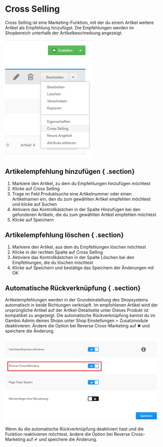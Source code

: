 # Cross Selling 

Cross Selling ist eine Marketing-Funktion, mit der du einem Artikel weitere Artikel als Empfehlung hinzufügst. Die Empfehlungen werden im Shopbereich unterhalb der Artikelbeschreibung angezeigt.

![](Bilder/Abb096_CrossSellingArtikelverknuepfung.png "Cross Selling (Artikelverknüpfung)")

## Artikelempfehlung hinzufügen { .section}

1.  Markiere den Artikel, zu dem du Empfehlungen hinzufügen möchtest
2.  Klicke auf Cross Selling
3.  Trage im Feld Produktsuche eine Artikelnummer oder einen Artikelnamen ein, den du zum gewählten Artikel empfehlen möchtest und klicke auf Suchen
4.  Aktiviere das Kontrollkästchen in der Spalte Hinzufügen bei den gefundenen Artikeln, die du zum gewählten Artikel empfehlen möchtest
5.  Klicke auf Speichern

## Artikelempfehlung löschen { .section}

1.  Markiere den Artikel, aus dem du Empfehlungen löschen möchtest
2.  Klicke in der rechten Spalte auf Cross Selling
3.  Aktiviere das Kontrollkästchen in der Spalte Löschen bei den Empfehlungen, die du löschen möchtest
4.  Klicke auf Speichern und bestätige das Speichern der Änderungen mit OK

## Automatische Rückverknüpfung { .section}

Artikelempfehlungen werden in der Grundeinstellung des Shopsystems automatisch in beide Richtungen verknüpft. Im empfohlenen Artikel wird der ursprüngliche Artikel auf der Artikel-Detailseite unter Dieses Produkt ist kompatibel zu angezeigt. Die automatische Rückverknüpfung kannst du im Gambio Admin deines Shops unter Shop Einstellungen \> Zusatzmodule deaktivieren. Ändere die Option bei Reverse Cross-Marketing auf ✖ und speichere die Änderung.

![](Bilder/Abb097_AutomatischeRueckverknuepfungAktivieren.png "Automatische Rückverknüpfung aktivieren")

Wenn du die automatische Rückverknüpfung deaktiviert hast und die Funktion reaktivieren möchtest, ändere die Option bei Reverse Cross-Marketing auf ✔ und speichere die Änderung.



